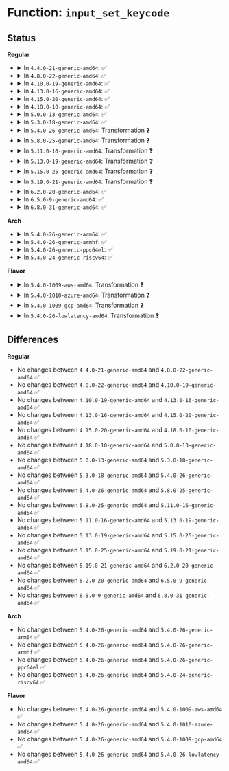 # Function: <code>input_set_keycode</code>

## Status
<b>Regular</b>
<ul>
<li>
<details>
<summary>In <code>4.4.0-21-generic-amd64</code>: ✅</summary>

```c
int input_set_keycode(struct input_dev * dev, const struct input_keymap_entry * ke)
```

```json
{
  "name": "input_set_keycode",
  "collision_type": "Unique Global",
  "inline_type": "No",
  "funcs": [
    {
      "addr": 18446744071585569200,
      "name": "input_set_keycode",
      "external": true,
      "loc": "drivers/input/input.c:896",
      "file": "drivers/input/input.c",
      "inline": "seen, unknown",
      "caller_inline": [],
      "caller_func": [
        "drivers/tty/vt/keyboard.c:setkeycode_helper",
        "drivers/input/evdev.c:evdev_handle_set_keycode",
        "drivers/input/evdev.c:evdev_handle_set_keycode_v2"
      ]
    }
  ],
  "symbols": [
    {
      "addr": 18446744071585569200,
      "name": "input_set_keycode",
      "section": ".text",
      "bind": "STB_GLOBAL",
      "size": 265
    }
  ]
}
```
</details>
</li>
<li>
<details>
<summary>In <code>4.8.0-22-generic-amd64</code>: ✅</summary>

```c
int input_set_keycode(struct input_dev * dev, const struct input_keymap_entry * ke)
```

```json
{
  "name": "input_set_keycode",
  "collision_type": "Unique Global",
  "inline_type": "No",
  "funcs": [
    {
      "addr": 18446744071585963088,
      "name": "input_set_keycode",
      "external": true,
      "loc": "drivers/input/input.c:895",
      "file": "drivers/input/input.c",
      "inline": "seen, unknown",
      "caller_inline": [],
      "caller_func": [
        "drivers/tty/vt/keyboard.c:setkeycode_helper",
        "drivers/input/evdev.c:evdev_handle_set_keycode_v2",
        "drivers/input/evdev.c:evdev_handle_set_keycode"
      ]
    }
  ],
  "symbols": [
    {
      "addr": 18446744071585963088,
      "name": "input_set_keycode",
      "section": ".text",
      "bind": "STB_GLOBAL",
      "size": 251
    }
  ]
}
```
</details>
</li>
<li>
<details>
<summary>In <code>4.10.0-19-generic-amd64</code>: ✅</summary>

```c
int input_set_keycode(struct input_dev * dev, const struct input_keymap_entry * ke)
```

```json
{
  "name": "input_set_keycode",
  "collision_type": "Unique Global",
  "inline_type": "No",
  "funcs": [
    {
      "addr": 18446744071586151472,
      "name": "input_set_keycode",
      "external": true,
      "loc": "drivers/input/input.c:895",
      "file": "drivers/input/input.c",
      "inline": "seen, unknown",
      "caller_inline": [],
      "caller_func": [
        "drivers/tty/vt/keyboard.c:setkeycode_helper",
        "drivers/input/evdev.c:evdev_handle_set_keycode_v2",
        "drivers/input/evdev.c:evdev_handle_set_keycode"
      ]
    }
  ],
  "symbols": [
    {
      "addr": 18446744071586151472,
      "name": "input_set_keycode",
      "section": ".text",
      "bind": "STB_GLOBAL",
      "size": 251
    }
  ]
}
```
</details>
</li>
<li>
<details>
<summary>In <code>4.13.0-16-generic-amd64</code>: ✅</summary>

```c
int input_set_keycode(struct input_dev * dev, const struct input_keymap_entry * ke)
```

```json
{
  "name": "input_set_keycode",
  "collision_type": "Unique Global",
  "inline_type": "No",
  "funcs": [
    {
      "addr": 18446744071586240208,
      "name": "input_set_keycode",
      "external": true,
      "loc": "drivers/input/input.c:895",
      "file": "drivers/input/input.c",
      "inline": "seen, unknown",
      "caller_inline": [],
      "caller_func": [
        "drivers/tty/vt/keyboard.c:setkeycode_helper",
        "drivers/input/evdev.c:evdev_handle_set_keycode_v2",
        "drivers/input/evdev.c:evdev_handle_set_keycode"
      ]
    }
  ],
  "symbols": [
    {
      "addr": 18446744071586240208,
      "name": "input_set_keycode",
      "section": ".text",
      "bind": "STB_GLOBAL",
      "size": 247
    }
  ]
}
```
</details>
</li>
<li>
<details>
<summary>In <code>4.15.0-20-generic-amd64</code>: ✅</summary>

```c
int input_set_keycode(struct input_dev * dev, const struct input_keymap_entry * ke)
```

```json
{
  "name": "input_set_keycode",
  "collision_type": "Unique Global",
  "inline_type": "No",
  "funcs": [
    {
      "addr": 18446744071586703632,
      "name": "input_set_keycode",
      "external": true,
      "loc": "drivers/input/input.c:895",
      "file": "drivers/input/input.c",
      "inline": "seen, unknown",
      "caller_inline": [],
      "caller_func": [
        "drivers/tty/vt/keyboard.c:setkeycode_helper",
        "drivers/input/evdev.c:evdev_handle_set_keycode_v2",
        "drivers/input/evdev.c:evdev_handle_set_keycode"
      ]
    }
  ],
  "symbols": [
    {
      "addr": 18446744071586703632,
      "name": "input_set_keycode",
      "section": ".text",
      "bind": "STB_GLOBAL",
      "size": 253
    }
  ]
}
```
</details>
</li>
<li>
<details>
<summary>In <code>4.18.0-10-generic-amd64</code>: ✅</summary>

```c
int input_set_keycode(struct input_dev * dev, const struct input_keymap_entry * ke)
```

```json
{
  "name": "input_set_keycode",
  "collision_type": "Unique Global",
  "inline_type": "No",
  "funcs": [
    {
      "addr": 18446744071586969904,
      "name": "input_set_keycode",
      "external": true,
      "loc": "drivers/input/input.c:903",
      "file": "drivers/input/input.c",
      "inline": "seen, unknown",
      "caller_inline": [],
      "caller_func": [
        "drivers/tty/vt/keyboard.c:setkeycode_helper",
        "drivers/input/evdev.c:evdev_handle_set_keycode_v2",
        "drivers/input/evdev.c:evdev_handle_set_keycode"
      ]
    }
  ],
  "symbols": [
    {
      "addr": 18446744071586969904,
      "name": "input_set_keycode",
      "section": ".text",
      "bind": "STB_GLOBAL",
      "size": 248
    }
  ]
}
```
</details>
</li>
<li>
<details>
<summary>In <code>5.0.0-13-generic-amd64</code>: ✅</summary>

```c
int input_set_keycode(struct input_dev * dev, const struct input_keymap_entry * ke)
```

```json
{
  "name": "input_set_keycode",
  "collision_type": "Unique Global",
  "inline_type": "No",
  "funcs": [
    {
      "addr": 18446744071587130848,
      "name": "input_set_keycode",
      "external": true,
      "loc": "drivers/input/input.c:903",
      "file": "drivers/input/input.c",
      "inline": "seen, unknown",
      "caller_inline": [],
      "caller_func": [
        "drivers/tty/vt/keyboard.c:setkeycode_helper",
        "drivers/input/evdev.c:evdev_handle_set_keycode_v2",
        "drivers/input/evdev.c:evdev_handle_set_keycode"
      ]
    }
  ],
  "symbols": [
    {
      "addr": 18446744071587130848,
      "name": "input_set_keycode",
      "section": ".text",
      "bind": "STB_GLOBAL",
      "size": 248
    }
  ]
}
```
</details>
</li>
<li>
<details>
<summary>In <code>5.3.0-18-generic-amd64</code>: ✅</summary>

```c
int input_set_keycode(struct input_dev * dev, const struct input_keymap_entry * ke)
```

```json
{
  "name": "input_set_keycode",
  "collision_type": "Unique Global",
  "inline_type": "No",
  "funcs": [
    {
      "addr": 18446744071587395600,
      "name": "input_set_keycode",
      "external": true,
      "loc": "drivers/input/input.c:899",
      "file": "drivers/input/input.c",
      "inline": "seen, unknown",
      "caller_inline": [],
      "caller_func": [
        "drivers/tty/vt/keyboard.c:setkeycode_helper",
        "drivers/input/evdev.c:evdev_handle_set_keycode_v2",
        "drivers/input/evdev.c:evdev_handle_set_keycode"
      ]
    }
  ],
  "symbols": [
    {
      "addr": 18446744071587395600,
      "name": "input_set_keycode",
      "section": ".text",
      "bind": "STB_GLOBAL",
      "size": 258
    }
  ]
}
```
</details>
</li>
<li>
<details>
<summary>In <code>5.4.0-26-generic-amd64</code>: Transformation ❓</summary>

```c
int input_set_keycode(struct input_dev * dev, const struct input_keymap_entry * ke)
```

```json
{
  "name": "input_set_keycode",
  "collision_type": "Unique Global",
  "inline_type": "No",
  "funcs": [
    {
      "addr": 0,
      "name": "input_set_keycode",
      "external": true,
      "loc": "drivers/input/input.c:926",
      "file": "drivers/input/input.c",
      "inline": "seen, unknown",
      "caller_inline": [],
      "caller_func": [
        "drivers/tty/vt/keyboard.c:setkeycode_helper",
        "drivers/input/evdev.c:evdev_handle_set_keycode_v2",
        "drivers/input/evdev.c:evdev_handle_set_keycode"
      ]
    }
  ],
  "symbols": [
    {
      "addr": 18446744071587600231,
      "name": "input_set_keycode.cold",
      "section": ".text",
      "bind": "STB_LOCAL",
      "size": 47
    },
    {
      "addr": 18446744071587597680,
      "name": "input_set_keycode",
      "section": ".text",
      "bind": "STB_GLOBAL",
      "size": 262
    }
  ]
}
```
</details>
</li>
<li>
<details>
<summary>In <code>5.8.0-25-generic-amd64</code>: Transformation ❓</summary>

```c
int input_set_keycode(struct input_dev * dev, const struct input_keymap_entry * ke)
```

```json
{
  "name": "input_set_keycode",
  "collision_type": "Unique Global",
  "inline_type": "No",
  "funcs": [
    {
      "addr": 0,
      "name": "input_set_keycode",
      "external": true,
      "loc": "drivers/input/input.c:926",
      "file": "drivers/input/input.c",
      "inline": "seen, unknown",
      "caller_inline": [],
      "caller_func": [
        "drivers/tty/vt/keyboard.c:setkeycode_helper",
        "drivers/input/evdev.c:evdev_handle_set_keycode_v2",
        "drivers/input/evdev.c:evdev_handle_set_keycode"
      ]
    }
  ],
  "symbols": [
    {
      "addr": 18446744071588463371,
      "name": "input_set_keycode.cold",
      "section": ".text",
      "bind": "STB_LOCAL",
      "size": 47
    },
    {
      "addr": 18446744071588456272,
      "name": "input_set_keycode",
      "section": ".text",
      "bind": "STB_GLOBAL",
      "size": 262
    }
  ]
}
```
</details>
</li>
<li>
<details>
<summary>In <code>5.11.0-16-generic-amd64</code>: Transformation ❓</summary>

```c
int input_set_keycode(struct input_dev * dev, const struct input_keymap_entry * ke)
```

```json
{
  "name": "input_set_keycode",
  "collision_type": "Unique Global",
  "inline_type": "No",
  "funcs": [
    {
      "addr": 0,
      "name": "input_set_keycode",
      "external": true,
      "loc": "drivers/input/input.c:930",
      "file": "drivers/input/input.c",
      "inline": "seen, unknown",
      "caller_inline": [],
      "caller_func": [
        "drivers/tty/vt/keyboard.c:setkeycode_helper",
        "drivers/input/evdev.c:evdev_handle_set_keycode_v2",
        "drivers/input/evdev.c:evdev_handle_set_keycode"
      ]
    }
  ],
  "symbols": [
    {
      "addr": 18446744071591572256,
      "name": "input_set_keycode.cold",
      "section": ".text",
      "bind": "STB_LOCAL",
      "size": 47
    },
    {
      "addr": 18446744071588485472,
      "name": "input_set_keycode",
      "section": ".text",
      "bind": "STB_GLOBAL",
      "size": 262
    }
  ]
}
```
</details>
</li>
<li>
<details>
<summary>In <code>5.13.0-19-generic-amd64</code>: Transformation ❓</summary>

```c
int input_set_keycode(struct input_dev * dev, const struct input_keymap_entry * ke)
```

```json
{
  "name": "input_set_keycode",
  "collision_type": "Unique Global",
  "inline_type": "No",
  "funcs": [
    {
      "addr": 0,
      "name": "input_set_keycode",
      "external": true,
      "loc": "drivers/input/input.c:930",
      "file": "drivers/input/input.c",
      "inline": "seen, unknown",
      "caller_inline": [],
      "caller_func": [
        "drivers/tty/vt/keyboard.c:setkeycode_helper",
        "drivers/input/evdev.c:evdev_handle_set_keycode_v2",
        "drivers/input/evdev.c:evdev_handle_set_keycode"
      ]
    }
  ],
  "symbols": [
    {
      "addr": 18446744071591515158,
      "name": "input_set_keycode.cold",
      "section": ".text",
      "bind": "STB_LOCAL",
      "size": 47
    },
    {
      "addr": 18446744071588367568,
      "name": "input_set_keycode",
      "section": ".text",
      "bind": "STB_GLOBAL",
      "size": 262
    }
  ]
}
```
</details>
</li>
<li>
<details>
<summary>In <code>5.15.0-25-generic-amd64</code>: Transformation ❓</summary>

```c
int input_set_keycode(struct input_dev * dev, const struct input_keymap_entry * ke)
```

```json
{
  "name": "input_set_keycode",
  "collision_type": "Unique Global",
  "inline_type": "No",
  "funcs": [
    {
      "addr": 0,
      "name": "input_set_keycode",
      "external": true,
      "loc": "drivers/input/input.c:930",
      "file": "drivers/input/input.c",
      "inline": "seen, unknown",
      "caller_inline": [],
      "caller_func": [
        "drivers/tty/vt/keyboard.c:setkeycode_helper",
        "drivers/input/evdev.c:evdev_handle_set_keycode_v2",
        "drivers/input/evdev.c:evdev_handle_set_keycode"
      ]
    }
  ],
  "symbols": [
    {
      "addr": 18446744071592620699,
      "name": "input_set_keycode.cold",
      "section": ".text",
      "bind": "STB_LOCAL",
      "size": 47
    },
    {
      "addr": 18446744071589031520,
      "name": "input_set_keycode",
      "section": ".text",
      "bind": "STB_GLOBAL",
      "size": 262
    }
  ]
}
```
</details>
</li>
<li>
<details>
<summary>In <code>5.19.0-21-generic-amd64</code>: Transformation ❓</summary>

```c
int input_set_keycode(struct input_dev * dev, const struct input_keymap_entry * ke)
```

```json
{
  "name": "input_set_keycode",
  "collision_type": "Unique Global",
  "inline_type": "No",
  "funcs": [
    {
      "addr": 0,
      "name": "input_set_keycode",
      "external": true,
      "loc": "drivers/input/input.c:977",
      "file": "drivers/input/input.c",
      "inline": "seen, unknown",
      "caller_inline": [],
      "caller_func": [
        "drivers/tty/vt/keyboard.c:setkeycode_helper",
        "drivers/input/evdev.c:evdev_handle_set_keycode_v2",
        "drivers/input/evdev.c:evdev_handle_set_keycode"
      ]
    }
  ],
  "symbols": [
    {
      "addr": 18446744071594504365,
      "name": "input_set_keycode.cold",
      "section": ".text",
      "bind": "STB_LOCAL",
      "size": 45
    },
    {
      "addr": 18446744071590472624,
      "name": "input_set_keycode",
      "section": ".text",
      "bind": "STB_GLOBAL",
      "size": 274
    }
  ]
}
```
</details>
</li>
<li>
<details>
<summary>In <code>6.2.0-20-generic-amd64</code>: ✅</summary>

```c
int input_set_keycode(struct input_dev * dev, const struct input_keymap_entry * ke)
```

```json
{
  "name": "input_set_keycode",
  "collision_type": "Unique Global",
  "inline_type": "No",
  "funcs": [
    {
      "addr": 18446744071592116256,
      "name": "input_set_keycode",
      "external": true,
      "loc": "drivers/input/input.c:952",
      "file": "drivers/input/input.c",
      "inline": "seen, unknown",
      "caller_inline": [],
      "caller_func": [
        "drivers/tty/vt/keyboard.c:setkeycode_helper",
        "drivers/input/evdev.c:evdev_handle_set_keycode_v2",
        "drivers/input/evdev.c:evdev_handle_set_keycode"
      ]
    }
  ],
  "symbols": [
    {
      "addr": 18446744071592116256,
      "name": "input_set_keycode",
      "section": ".text",
      "bind": "STB_GLOBAL",
      "size": 389
    }
  ]
}
```
</details>
</li>
<li>
<details>
<summary>In <code>6.5.0-9-generic-amd64</code>: ✅</summary>

```c
int input_set_keycode(struct input_dev * dev, const struct input_keymap_entry * ke)
```

```json
{
  "name": "input_set_keycode",
  "collision_type": "Unique Global",
  "inline_type": "No",
  "funcs": [
    {
      "addr": 18446744071592539440,
      "name": "input_set_keycode",
      "external": true,
      "loc": "drivers/input/input.c:955",
      "file": "drivers/input/input.c",
      "inline": "seen, unknown",
      "caller_inline": [],
      "caller_func": [
        "drivers/tty/vt/keyboard.c:setkeycode_helper",
        "drivers/input/evdev.c:evdev_handle_set_keycode_v2",
        "drivers/input/evdev.c:evdev_handle_set_keycode"
      ]
    }
  ],
  "symbols": [
    {
      "addr": 18446744071592539440,
      "name": "input_set_keycode",
      "section": ".text",
      "bind": "STB_GLOBAL",
      "size": 389
    }
  ]
}
```
</details>
</li>
<li>
<details>
<summary>In <code>6.8.0-31-generic-amd64</code>: ✅</summary>

```c
int input_set_keycode(struct input_dev * dev, const struct input_keymap_entry * ke)
```

```json
{
  "name": "input_set_keycode",
  "collision_type": "Unique Global",
  "inline_type": "No",
  "funcs": [
    {
      "addr": 18446744071593283888,
      "name": "input_set_keycode",
      "external": true,
      "loc": "drivers/input/input.c:955",
      "file": "drivers/input/input.c",
      "inline": "seen, unknown",
      "caller_inline": [],
      "caller_func": [
        "drivers/tty/vt/keyboard.c:setkeycode_helper",
        "drivers/input/evdev.c:evdev_handle_set_keycode_v2",
        "drivers/input/evdev.c:evdev_handle_set_keycode"
      ]
    }
  ],
  "symbols": [
    {
      "addr": 18446744071593283888,
      "name": "input_set_keycode",
      "section": ".text",
      "bind": "STB_GLOBAL",
      "size": 389
    }
  ]
}
```
</details>
</li>
</ul>
<b>Arch</b>
<ul>
<li>
<details>
<summary>In <code>5.4.0-26-generic-arm64</code>: ✅</summary>

```c
int input_set_keycode(struct input_dev * dev, const struct input_keymap_entry * ke)
```

```json
{
  "name": "input_set_keycode",
  "collision_type": "Unique Global",
  "inline_type": "No",
  "funcs": [
    {
      "addr": 18446603336500743608,
      "name": "input_set_keycode",
      "external": true,
      "loc": "drivers/input/input.c:926",
      "file": "drivers/input/input.c",
      "inline": "seen, unknown",
      "caller_inline": [],
      "caller_func": [
        "drivers/tty/vt/keyboard.c:setkeycode_helper",
        "drivers/input/evdev.c:evdev_handle_set_keycode_v2",
        "drivers/input/evdev.c:evdev_handle_set_keycode"
      ]
    }
  ],
  "symbols": [
    {
      "addr": 18446603336500743608,
      "name": "input_set_keycode",
      "section": ".text",
      "bind": "STB_GLOBAL",
      "size": 436
    }
  ]
}
```
</details>
</li>
<li>
<details>
<summary>In <code>5.4.0-26-generic-armhf</code>: ✅</summary>

```c
int input_set_keycode(struct input_dev * dev, const struct input_keymap_entry * ke)
```

```json
{
  "name": "input_set_keycode",
  "collision_type": "Unique Global",
  "inline_type": "No",
  "funcs": [
    {
      "addr": 3233262380,
      "name": "input_set_keycode",
      "external": true,
      "loc": "drivers/input/input.c:926",
      "file": "drivers/input/input.c",
      "inline": "seen, unknown",
      "caller_inline": [],
      "caller_func": [
        "drivers/tty/vt/keyboard.c:setkeycode_helper",
        "drivers/input/evdev.c:evdev_handle_set_keycode_v2",
        "drivers/input/evdev.c:evdev_handle_set_keycode"
      ]
    }
  ],
  "symbols": [
    {
      "addr": 3233262380,
      "name": "input_set_keycode",
      "section": ".text",
      "bind": "STB_GLOBAL",
      "size": 336
    }
  ]
}
```
</details>
</li>
<li>
<details>
<summary>In <code>5.4.0-26-generic-ppc64el</code>: ✅</summary>

```c
int input_set_keycode(struct input_dev * dev, const struct input_keymap_entry * ke)
```

```json
{
  "name": "input_set_keycode",
  "collision_type": "Unique Global",
  "inline_type": "No",
  "funcs": [
    {
      "addr": 13835058055294189104,
      "name": "input_set_keycode",
      "external": true,
      "loc": "drivers/input/input.c:926",
      "file": "drivers/input/input.c",
      "inline": "seen, unknown",
      "caller_inline": [],
      "caller_func": [
        "drivers/tty/vt/keyboard.c:setkeycode_helper",
        "drivers/input/evdev.c:evdev_handle_set_keycode_v2",
        "drivers/input/evdev.c:evdev_handle_set_keycode"
      ]
    }
  ],
  "symbols": [
    {
      "addr": 13835058055294189104,
      "name": "input_set_keycode",
      "section": ".text",
      "bind": "STB_GLOBAL",
      "size": 452
    }
  ]
}
```
</details>
</li>
<li>
<details>
<summary>In <code>5.4.0-24-generic-riscv64</code>: ✅</summary>

```c
int input_set_keycode(struct input_dev * dev, const struct input_keymap_entry * ke)
```

```json
{
  "name": "input_set_keycode",
  "collision_type": "Unique Global",
  "inline_type": "No",
  "funcs": [
    {
      "addr": 18446743936277584680,
      "name": "input_set_keycode",
      "external": true,
      "loc": "drivers/input/input.c:926",
      "file": "drivers/input/input.c",
      "inline": "seen, unknown",
      "caller_inline": [],
      "caller_func": [
        "drivers/tty/vt/keyboard.c:setkeycode_helper",
        "drivers/input/evdev.c:evdev_handle_set_keycode_v2",
        "drivers/input/evdev.c:evdev_handle_set_keycode"
      ]
    }
  ],
  "symbols": [
    {
      "addr": 18446743936277584680,
      "name": "input_set_keycode",
      "section": ".text",
      "bind": "STB_GLOBAL",
      "size": 262
    }
  ]
}
```
</details>
</li>
</ul>
<b>Flavor</b>
<ul>
<li>
<details>
<summary>In <code>5.4.0-1009-aws-amd64</code>: Transformation ❓</summary>

```c
int input_set_keycode(struct input_dev * dev, const struct input_keymap_entry * ke)
```

```json
{
  "name": "input_set_keycode",
  "collision_type": "Unique Global",
  "inline_type": "No",
  "funcs": [
    {
      "addr": 0,
      "name": "input_set_keycode",
      "external": true,
      "loc": "drivers/input/input.c:926",
      "file": "drivers/input/input.c",
      "inline": "seen, unknown",
      "caller_inline": [],
      "caller_func": [
        "drivers/tty/vt/keyboard.c:setkeycode_helper",
        "drivers/input/evdev.c:evdev_handle_set_keycode_v2",
        "drivers/input/evdev.c:evdev_handle_set_keycode"
      ]
    }
  ],
  "symbols": [
    {
      "addr": 18446744071587293047,
      "name": "input_set_keycode.cold",
      "section": ".text",
      "bind": "STB_LOCAL",
      "size": 47
    },
    {
      "addr": 18446744071587290496,
      "name": "input_set_keycode",
      "section": ".text",
      "bind": "STB_GLOBAL",
      "size": 262
    }
  ]
}
```
</details>
</li>
<li>
<details>
<summary>In <code>5.4.0-1010-azure-amd64</code>: Transformation ❓</summary>

```c
int input_set_keycode(struct input_dev * dev, const struct input_keymap_entry * ke)
```

```json
{
  "name": "input_set_keycode",
  "collision_type": "Unique Global",
  "inline_type": "No",
  "funcs": [
    {
      "addr": 0,
      "name": "input_set_keycode",
      "external": true,
      "loc": "drivers/input/input.c:926",
      "file": "drivers/input/input.c",
      "inline": "seen, unknown",
      "caller_inline": [],
      "caller_func": [
        "drivers/tty/vt/keyboard.c:setkeycode_helper",
        "drivers/input/evdev.c:evdev_handle_set_keycode_v2",
        "drivers/input/evdev.c:evdev_handle_set_keycode"
      ]
    }
  ],
  "symbols": [
    {
      "addr": 18446744071587061447,
      "name": "input_set_keycode.cold",
      "section": ".text",
      "bind": "STB_LOCAL",
      "size": 47
    },
    {
      "addr": 18446744071587058896,
      "name": "input_set_keycode",
      "section": ".text",
      "bind": "STB_GLOBAL",
      "size": 262
    }
  ]
}
```
</details>
</li>
<li>
<details>
<summary>In <code>5.4.0-1009-gcp-amd64</code>: Transformation ❓</summary>

```c
int input_set_keycode(struct input_dev * dev, const struct input_keymap_entry * ke)
```

```json
{
  "name": "input_set_keycode",
  "collision_type": "Unique Global",
  "inline_type": "No",
  "funcs": [
    {
      "addr": 0,
      "name": "input_set_keycode",
      "external": true,
      "loc": "drivers/input/input.c:926",
      "file": "drivers/input/input.c",
      "inline": "seen, unknown",
      "caller_inline": [],
      "caller_func": [
        "drivers/tty/vt/keyboard.c:setkeycode_helper",
        "drivers/input/evdev.c:evdev_handle_set_keycode_v2",
        "drivers/input/evdev.c:evdev_handle_set_keycode"
      ]
    }
  ],
  "symbols": [
    {
      "addr": 18446744071587551479,
      "name": "input_set_keycode.cold",
      "section": ".text",
      "bind": "STB_LOCAL",
      "size": 47
    },
    {
      "addr": 18446744071587548928,
      "name": "input_set_keycode",
      "section": ".text",
      "bind": "STB_GLOBAL",
      "size": 262
    }
  ]
}
```
</details>
</li>
<li>
<details>
<summary>In <code>5.4.0-26-lowlatency-amd64</code>: Transformation ❓</summary>

```c
int input_set_keycode(struct input_dev * dev, const struct input_keymap_entry * ke)
```

```json
{
  "name": "input_set_keycode",
  "collision_type": "Unique Global",
  "inline_type": "No",
  "funcs": [
    {
      "addr": 0,
      "name": "input_set_keycode",
      "external": true,
      "loc": "drivers/input/input.c:926",
      "file": "drivers/input/input.c",
      "inline": "seen, unknown",
      "caller_inline": [],
      "caller_func": [
        "drivers/tty/vt/keyboard.c:setkeycode_helper",
        "drivers/input/evdev.c:evdev_handle_set_keycode_v2",
        "drivers/input/evdev.c:evdev_handle_set_keycode"
      ]
    }
  ],
  "symbols": [
    {
      "addr": 18446744071587662545,
      "name": "input_set_keycode.cold",
      "section": ".text",
      "bind": "STB_LOCAL",
      "size": 47
    },
    {
      "addr": 18446744071587659968,
      "name": "input_set_keycode",
      "section": ".text",
      "bind": "STB_GLOBAL",
      "size": 262
    }
  ]
}
```
</details>
</li>
</ul>

## Differences
<b>Regular</b>
<ul>
<li>
No changes between <code>4.4.0-21-generic-amd64</code> and <code>4.8.0-22-generic-amd64</code> ✅
</li>
<li>
No changes between <code>4.8.0-22-generic-amd64</code> and <code>4.10.0-19-generic-amd64</code> ✅
</li>
<li>
No changes between <code>4.10.0-19-generic-amd64</code> and <code>4.13.0-16-generic-amd64</code> ✅
</li>
<li>
No changes between <code>4.13.0-16-generic-amd64</code> and <code>4.15.0-20-generic-amd64</code> ✅
</li>
<li>
No changes between <code>4.15.0-20-generic-amd64</code> and <code>4.18.0-10-generic-amd64</code> ✅
</li>
<li>
No changes between <code>4.18.0-10-generic-amd64</code> and <code>5.0.0-13-generic-amd64</code> ✅
</li>
<li>
No changes between <code>5.0.0-13-generic-amd64</code> and <code>5.3.0-18-generic-amd64</code> ✅
</li>
<li>
No changes between <code>5.3.0-18-generic-amd64</code> and <code>5.4.0-26-generic-amd64</code> ✅
</li>
<li>
No changes between <code>5.4.0-26-generic-amd64</code> and <code>5.8.0-25-generic-amd64</code> ✅
</li>
<li>
No changes between <code>5.8.0-25-generic-amd64</code> and <code>5.11.0-16-generic-amd64</code> ✅
</li>
<li>
No changes between <code>5.11.0-16-generic-amd64</code> and <code>5.13.0-19-generic-amd64</code> ✅
</li>
<li>
No changes between <code>5.13.0-19-generic-amd64</code> and <code>5.15.0-25-generic-amd64</code> ✅
</li>
<li>
No changes between <code>5.15.0-25-generic-amd64</code> and <code>5.19.0-21-generic-amd64</code> ✅
</li>
<li>
No changes between <code>5.19.0-21-generic-amd64</code> and <code>6.2.0-20-generic-amd64</code> ✅
</li>
<li>
No changes between <code>6.2.0-20-generic-amd64</code> and <code>6.5.0-9-generic-amd64</code> ✅
</li>
<li>
No changes between <code>6.5.0-9-generic-amd64</code> and <code>6.8.0-31-generic-amd64</code> ✅
</li>
</ul>
<b>Arch</b>
<ul>
<li>
No changes between <code>5.4.0-26-generic-amd64</code> and <code>5.4.0-26-generic-arm64</code> ✅
</li>
<li>
No changes between <code>5.4.0-26-generic-amd64</code> and <code>5.4.0-26-generic-armhf</code> ✅
</li>
<li>
No changes between <code>5.4.0-26-generic-amd64</code> and <code>5.4.0-26-generic-ppc64el</code> ✅
</li>
<li>
No changes between <code>5.4.0-26-generic-amd64</code> and <code>5.4.0-24-generic-riscv64</code> ✅
</li>
</ul>
<b>Flavor</b>
<ul>
<li>
No changes between <code>5.4.0-26-generic-amd64</code> and <code>5.4.0-1009-aws-amd64</code> ✅
</li>
<li>
No changes between <code>5.4.0-26-generic-amd64</code> and <code>5.4.0-1010-azure-amd64</code> ✅
</li>
<li>
No changes between <code>5.4.0-26-generic-amd64</code> and <code>5.4.0-1009-gcp-amd64</code> ✅
</li>
<li>
No changes between <code>5.4.0-26-generic-amd64</code> and <code>5.4.0-26-lowlatency-amd64</code> ✅
</li>
</ul>
